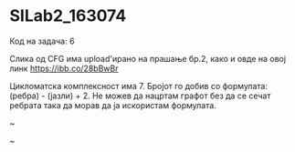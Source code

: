# SILab2_163074

Код на задача: 6

Слика од CFG има upload'ирано на прашање бр.2, како и овде на овој линк https://ibb.co/28bBwBr

Цикломатска комплексност има 7. Бројот го добив со формулата: (ребра) - (јазли) + 2. Не можев да нацртам графот без да се сечат ребрата така да морав да ја искористам формулата.

~

~
